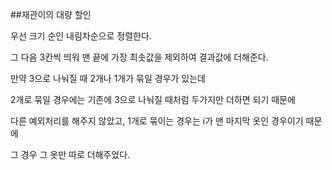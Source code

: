##재관이의 대량 할인

우선 크기 순인 내림차순으로 정렬한다.

그 다음 3칸씩 띄워 맨 끝에 가장 최솟값을 제외하여 결과값에 더해준다.

만약 3으로 나눠질 때 2개나 1개가 묶일 경우가 있는데

2개로 묶일 경우에는 기존에 3으로 나눠질 때처럼 두가지만 더하면 되기 때문에

다른 예외처리를 해주지 않았고, 1개로 묶이는 경우는 i가 맨 마지막 옷인 경우이기 때문에

그 경우 그 옷만 따로 더해주었다.

